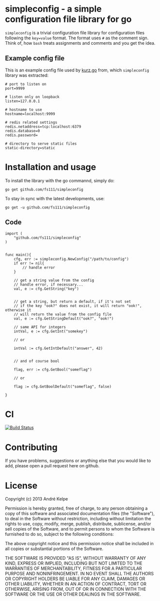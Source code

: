 simpleconfig - a simple configuration file library for go
=========================================================

`simpleconfig` is a trivial configuration file library for configuration files
following the `key=value` format. The format uses `#` as the comment sign. Think
of, how `bash` treats assignments and comments and you get the idea. 

Example config file
-------------------

This is an example config file used by
[kurz.go](http://github.com/fs111/kurz.go) from, which `simpleconfig` library
was extracted:

    # port to listen on
    port=9999

    # listen only on loopback
    listen=127.0.0.1

    # hostname to use
    hostname=localhost:9999

    # redis related settings
    redis.netaddress=tcp:localhost:6379
    redis.database=0
    redis.password=

    # directory to serve static files
    static-directory=static


Installation and usage
======================

To install the library with the go commannd, simply do:
    
    go get github.com/fs111/simpleconfig

To stay in sync with the latest developments, use:
    
    go get -u github.com/fs111/simpleconfig

Code
----
    
    import (
        "github.com/fs111/simpleconfig"
    )

      
    func main(){
        cfg, err := simpleconfig.NewConfig("/path/to/config")
        if err != nil{
            // handle error  
        }

        // get a string value from the config
        // handle error, if necessary...
        val, e := cfg.GetString("key")
        

        // get a string, but return a default, if it's not set
        // if the key "ook?" does not exist, it will return "ook!", otherwise it
        // will return the value from the config file
        val, e := cfg.GetStringDefault("ook?", "ook!") 

        // same API for integers
        intVal, e := cfg.GetInt("somekey")

        // or

        intVal := cfg.GetIntDefault("answer", 42)


        // and of course bool

        flag, err := cfg.GetBool("someflag")
        
        // or

        flag := cfg.GetBoolDefault("someflag", false)
        
    }


CI
==
[![Build Status](https://travis-ci.org/fs111/simpleconfig.png)](https://travis-ci.org/fs111/simpleconfig)


Contributing
============
If you have problems, suggestions or anything else that you would like to add,
please open a pull request here on github.


License
=======
Copyright (c) 2013 André Kelpe

Permission is hereby granted, free of charge, to any person obtaining a copy of
this software and associated documentation files (the "Software"), to deal in
the Software without restriction, including without limitation the rights to
use, copy, modify, merge, publish, distribute, sublicense, and/or sell copies of
the Software, and to permit persons to whom the Software is furnished to do so,
subject to the following conditions:

The above copyright notice and this permission notice shall be included in all
copies or substantial portions of the Software.

THE SOFTWARE IS PROVIDED "AS IS", WITHOUT WARRANTY OF ANY KIND, EXPRESS OR
IMPLIED, INCLUDING BUT NOT LIMITED TO THE WARRANTIES OF MERCHANTABILITY, FITNESS
FOR A PARTICULAR PURPOSE AND NONINFRINGEMENT. IN NO EVENT SHALL THE AUTHORS OR
COPYRIGHT HOLDERS BE LIABLE FOR ANY CLAIM, DAMAGES OR OTHER LIABILITY, WHETHER
IN AN ACTION OF CONTRACT, TORT OR OTHERWISE, ARISING FROM, OUT OF OR IN
CONNECTION WITH THE SOFTWARE OR THE USE OR OTHER DEALINGS IN THE SOFTWARE.

